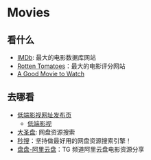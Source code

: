 # Movies

## 看什么

- [IMDb](https://www.imdb.com/): 最大的电影数据库网站
- [Rotten Tomatoes](https://www.rottentomatoes.com)：最大的电影评分网站
- [A Good Movie to Watch](https://agoodmovietowatch.com)

## 去哪看

- [低端影视网址发布页](https://ddys.love/)
  - [低端影视](https://ddys.pro/)
- [大圣盘](https://dashengpan.com): 网盘资源搜索
- [秒搜](https://miaosou.fun)：坚持做最好用的网盘资源搜索引擎！
- [盘盘-阿里云盘](https://t.me/Q66Share)：TG 频道阿里云盘电影资源分享
